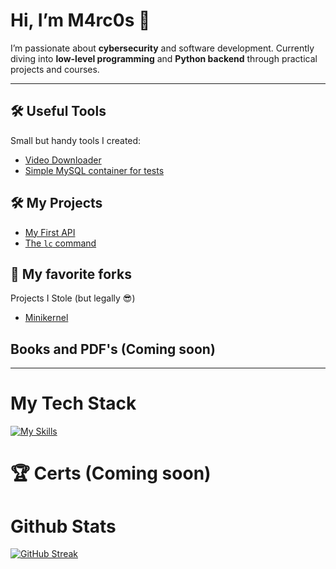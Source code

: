 # Hi, I’m M4rc0s 👋
I’m passionate about **cybersecurity** and software development. Currently diving into **low-level programming** and **Python backend** through practical projects and courses.

---

## 🛠 Useful Tools
Small but handy tools I created:  
- [Video Downloader](https://github.com/Shurkon/Video-Downloader)  
- [Simple MySQL container for tests](https://github.com/Shurkon/Simple-MySQL-Docker-Container)  

## 🛠 My Projects   
- [My First API](https://github.com/Shurkon/My-First-API)  
- [The `lc` command](https://github.com/Shurkon/The-lc-command)  

## 🔀 My favorite forks
Projects I Stole (but legally 😎)
- [Minikernel](https://github.com/Shurkon/minikernel)

## Books and PDF's (Coming soon)

---

# My Tech Stack
[![My Skills](https://skillicons.dev/icons?i=arch,debian,bash,linux,c,discord,docker,fastapi,py,mongodb,git,github,kali,latex,md,neovim,vscode)](https://skillicons.dev)

# 🏆 Certs (Coming soon)

# Github Stats
[![GitHub Streak](https://github-readme-streak-stats.herokuapp.com?user=Shurkon&theme=dark&hide_border=true&hide_current_streak=true&hide_longest_streak=true)](https://git.io/streak-stats)
